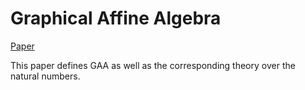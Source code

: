 # Graphical Affine Algebra

[Paper](http://www.zanasi.com/fabio/files/paperLICS19.pdf)

This paper defines GAA as well as the corresponding theory over the natural numbers.

